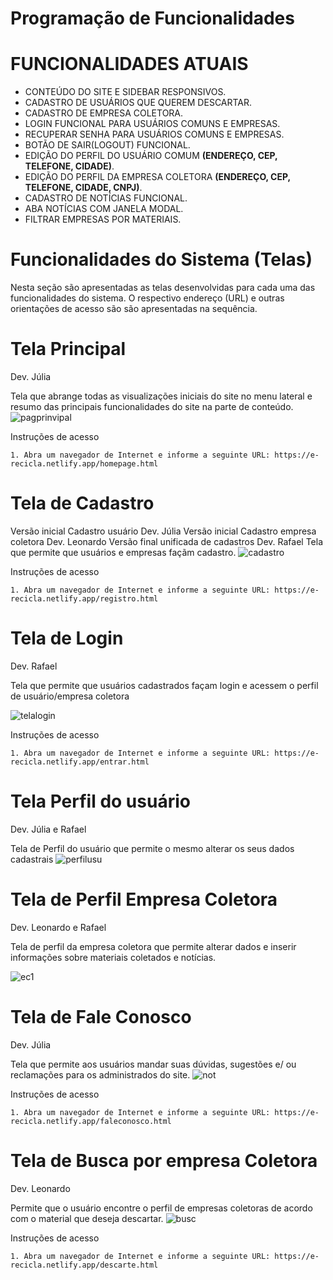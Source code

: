 # Programação de Funcionalidades

# FUNCIONALIDADES ATUAIS

- CONTEÚDO DO SITE E SIDEBAR RESPONSIVOS.
- CADASTRO DE USUÁRIOS QUE QUEREM DESCARTAR.
- CADASTRO DE EMPRESA COLETORA.
- LOGIN FUNCIONAL PARA USUÁRIOS COMUNS E EMPRESAS.
- RECUPERAR SENHA PARA USUÁRIOS COMUNS E EMPRESAS.
- BOTÃO DE SAIR(LOGOUT) FUNCIONAL.
- EDIÇÃO DO PERFIL DO USUÁRIO COMUM **(ENDEREÇO, CEP, TELEFONE, CIDADE)**.
- EDIÇÃO DO PERFIL DA EMPRESA COLETORA **(ENDEREÇO, CEP, TELEFONE, CIDADE, CNPJ)**.
- CADASTRO DE NOTÍCIAS FUNCIONAL.
- ABA NOTÍCIAS COM JANELA MODAL.
- FILTRAR EMPRESAS POR MATERIAIS.

# Funcionalidades do Sistema (Telas)

Nesta seção são apresentadas as telas desenvolvidas para cada uma das funcionalidades do sistema. O respectivo endereço (URL) e outras orientações de acesso são são apresentadas na sequência.

# Tela Principal 

Dev. Júlia

Tela que abrange todas as visualizações iniciais do site no menu lateral e resumo das principais funcionalidades do site na parte de conteúdo.
![pagprinvipal](https://user-images.githubusercontent.com/102400680/173257132-c8965611-80ec-4c1f-b5eb-a8473e0e87e9.png)

Instruções de acesso

    1. Abra um navegador de Internet e informe a seguinte URL: https://e-recicla.netlify.app/homepage.html

# Tela de Cadastro
Versão inicial Cadastro usuário Dev. Júlia
Versão inicial Cadastro empresa coletora Dev. Leonardo
Versão final unificada de cadastros Dev. Rafael
Tela que permite que usuários e empresas façãm cadastro.
![cadastro](https://user-images.githubusercontent.com/102400680/173257251-58bfc9aa-321c-4e64-9740-851ca122f24d.png)

Instruções de acesso

    1. Abra um navegador de Internet e informe a seguinte URL: https://e-recicla.netlify.app/registro.html

# Tela de Login

Dev. Rafael

Tela que permite que usuários cadastrados façam login e acessem o perfil de usuário/empresa coletora

![telalogin](https://user-images.githubusercontent.com/102400680/173257361-e352358e-f291-4ca6-875d-cdeee293cc40.png)

Instruções de acesso

    1. Abra um navegador de Internet e informe a seguinte URL: https://e-recicla.netlify.app/entrar.html

# Tela Perfil do usuário

Dev. Júlia e Rafael

Tela de Perfil do usuário que permite o mesmo alterar os seus dados cadastrais
![perfilusu](https://user-images.githubusercontent.com/102400680/173257493-d12e433b-8de5-4539-b089-213c1a059d6b.png)

# Tela de Perfil Empresa Coletora

Dev. Leonardo e Rafael

Tela de perfil da empresa coletora que permite alterar dados e inserir informações sobre materiais coletados e notícias.

![ec1](https://user-images.githubusercontent.com/102400680/173257704-d0cec2b2-e0cb-4e45-b585-a4a68f96a214.png)

 
# Tela de Fale Conosco

Dev. Júlia

Tela que permite aos usuários mandar suas dúvidas, sugestões e/ ou reclamações para os administrados do site.
![not](https://user-images.githubusercontent.com/102400680/173257795-23f973c9-5fb9-4263-9130-87e30ce5763f.png)

Instruções de acesso

    1. Abra um navegador de Internet e informe a seguinte URL: https://e-recicla.netlify.app/faleconosco.html

# Tela de Busca por empresa Coletora

Dev. Leonardo

Permite que o usuário encontre o perfil de empresas coletoras de acordo com o material que deseja descartar.
![busc](https://user-images.githubusercontent.com/102400680/173257866-13ca348d-ff8d-4b9f-90fc-fbcfb732f56e.png)

Instruções de acesso

    1. Abra um navegador de Internet e informe a seguinte URL: https://e-recicla.netlify.app/descarte.html
